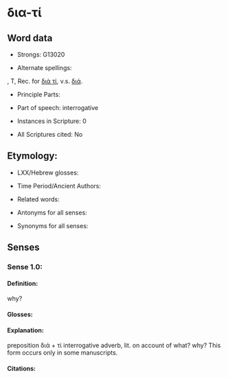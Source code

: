 # δια-τί 

<!-- Status: S2=NeedsFinalCheck -->
<!-- Lexica used for edits:   -->

## Word data

* Strongs: G13020

* Alternate spellings:

, T, Rec. for [διὰ τί](), v.s. [διά](../G12230/01.md). 

* Principle Parts: 


* Part of speech: interrogative 


* Instances in Scripture: 0

* All Scriptures cited: No

## Etymology: 


* LXX/Hebrew glosses: 


* Time Period/Ancient Authors: 


* Related words: 

* Antonyms for all senses:

* Synonyms for all senses: 


## Senses 

### Sense  1.0: 

#### Definition: 

why?

#### Glosses: 

#### Explanation: 

preposition διά + τί interrogative adverb, 
lit. on account of what?  why?
This form occurs only in some manuscripts.

#### Citations: 
